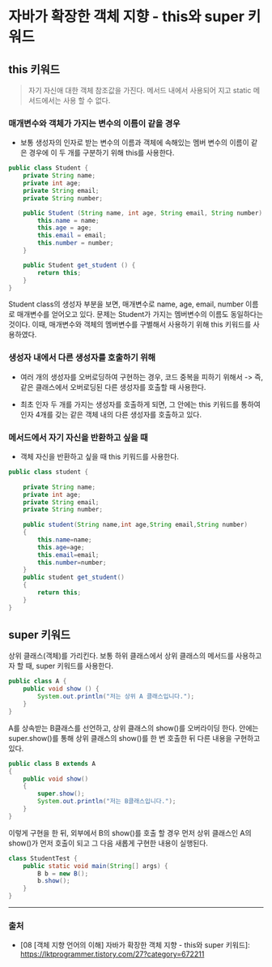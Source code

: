 # 자바가 확장한 객체 지향 - this와 super 키워드
## this 키워드
> 자기 자신애 대한 객체 참조값을 가진다. 메서드 내에서 사용되어 지고 static 메서드에서는 사용 할 수 없다.

### 매개변수와 객체가 가지는 변수의 이름이 같을 경우
- 보통 생성자의 인자로 받는 변수의 이름과 객체에 속해있는 멤버 변수의 이름이 같은 경우에
이 두 개를 구분하기 위해 this를 사용한다.

```java
public class Student {
    private String name;
    private int age;
    private String email;
    private String number;

    public Student (String name, int age, String email, String number) {
        this.name = name;
        this.age = age;
        this.email = email;
        this.number = number;
    }

    public Student get_student () {
        return this;
    }
}
```
Student class의 생성자 부분을 보면, 매개변수로 name, age, email, number 이름로 매개변수를 얻어오고 있다.
문제는 Student가 가지는 멤버변수의 이름도 동일하다는 것이다.
이때, 매개변수와 객체의 멤버변수를 구별해서 사용하기 위해 this 키워드를 사용하였다.


### 생성자 내에서 다른 생성자를 호출하기 위해
- 여러 개의 생성자를 오버로딩하여 구현하는 경우, 코드 중복을 피하기 위해서
-> 즉, 같은 클래스에서 오버로딩된 다른 생성자를 호출할 때 사용한다.

- 최초 인자 두 개를 가지는 생성자를 호출하게 되면, 그 안에는 this 키워드를 통하여
인자 4개를 갖는 같은 객체 내의 다른 생성자를 호출하고 있다.


### 메서드에서 자기 자신을 반환하고 싶을 때
- 객체 자신을 반환하고 싶을 때 this 키워드를 사용한다.
```java
public class student {
    
    private String name;
    private int age;
    private String email;
    private String number;
    
    public student(String name,int age,String email,String number)
    {
        this.name=name;
        this.age=age;
        this.email=email;
        this.number=number;
    }
    public student get_student()
    {
        return this;
    }
}
```
## super 키워드
상위 클래스(객체)를 가리킨다.
보통 하위 클래스에서 상위 클래스의 메서드를 사용하고자 할 때, super 키워드를 사용한다.

```java
public class A {
    public void show () {
        System.out.println("저는 상위 A 클래스입니다.");
    }
}
```

A를 상속받는 B클래스를 선언하고, 상위 클래스의 show()를 오버라이딩 한다.
안에는 super.show()를 통해 상위 클래스의 show()를 한 번 호출한 뒤 다른 내용을 구현하고 있다.
```java
public class B extends A
{
    public void show()
    {
        super.show();
        System.out.println("저는 B클래스입니다.");
    }
}
```
이렇게 구현을 한 뒤, 외부에서 B의 show()를 호출 할 경우
먼저 상위 클래스인 A의 show()가 먼저 호출이 되고 그 다음 새롭게 구현한 내용이 실행된다.

```java
class StudentTest {
    public static void main(String[] args) {
        B b = new B();
        b.show();
    }
}
```
---
### 출처
- [08 [객체 지향 언어의 이해] 자바가 확장한 객체 지향 - this와 super 키워드]: https://lktprogrammer.tistory.com/27?category=672211
